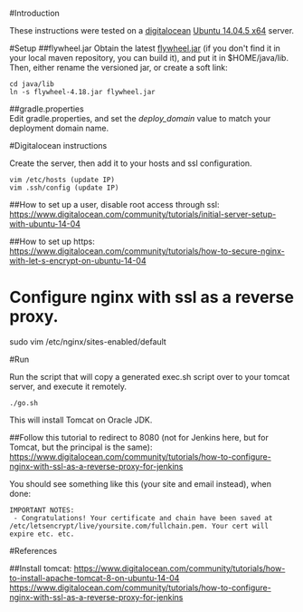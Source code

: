 #Introduction

These instructions were tested on a [digitalocean](http://www.digitalocean.com) [Ubuntu 14.04.5 x64](http://www.ubuntu.com) server.

#Setup
##flywheel.jar
Obtain the latest [flywheel.jar](https://github.com/panopset/flywheel) (if you don't find it in your local maven repository, you can build it), 
and put it in $HOME/java/lib. Then, either rename the versioned jar, or create a soft link:

    cd java/lib
    ln -s flywheel-4.18.jar flywheel.jar

##gradle.properties    
Edit gradle.properties, and set the *deploy_domain* value to match your deployment domain name. 

#Digitalocean instructions

Create the server, then add it to your hosts and ssl configuration.

    vim /etc/hosts (update IP)
    vim .ssh/config (update IP)

##How to set up a user, disable root access through ssl:
https://www.digitalocean.com/community/tutorials/initial-server-setup-with-ubuntu-14-04

##How to set up https:
https://www.digitalocean.com/community/tutorials/how-to-secure-nginx-with-let-s-encrypt-on-ubuntu-14-04

# Configure nginx with ssl as a reverse proxy.

sudo vim /etc/nginx/sites-enabled/default


#Run

Run the script that will copy a generated exec.sh script
over to your tomcat server, and execute it remotely.
 
    ./go.sh

This will install Tomcat on Oracle JDK.

##Follow this tutorial to redirect to 8080 (not for Jenkins here, but for Tomcat, but the principal is the same):
https://www.digitalocean.com/community/tutorials/how-to-configure-nginx-with-ssl-as-a-reverse-proxy-for-jenkins


You should see something like this (your site and email instead), when done:


    IMPORTANT NOTES:
     - Congratulations! Your certificate and chain have been saved at
    /etc/letsencrypt/live/yoursite.com/fullchain.pem. Your cert will
    expire etc. etc.


#References

##Install tomcat:
https://www.digitalocean.com/community/tutorials/how-to-install-apache-tomcat-8-on-ubuntu-14-04
https://www.digitalocean.com/community/tutorials/how-to-configure-nginx-with-ssl-as-a-reverse-proxy-for-jenkins
